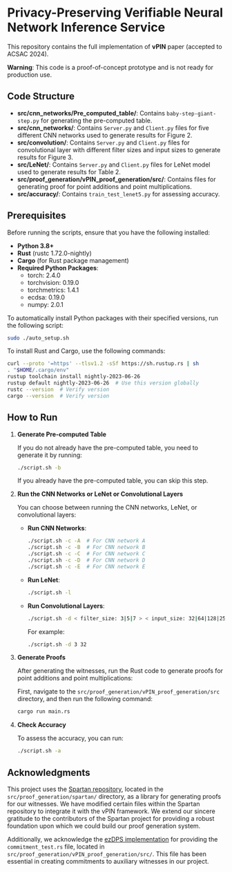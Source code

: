 # Privacy-Preserving Verifiable Neural Network Inference Service

This repository contains the full implementation of **vPIN** paper (accepted to ACSAC 2024).

**Warning**: This code is a proof-of-concept prototype and is not ready for production use.

## Code Structure
- **src/cnn_networks/Pre_computed_table/**: Contains `baby-step-giant-step.py` for generating the pre-computed table.
- **src/cnn_networks/**: Contains `Server.py` and `Client.py` files for five different CNN networks used to generate results for Figure 2.
- **src/convolution/**: Contains `Server.py` and `Client.py` files for convolutional layer with different filter sizes and input sizes to generate results for Figure 3.
- **src/LeNet/**: Contains `Server.py` and `Client.py` files for LeNet model used to generate results for Table 2.
- **src/proof_generation/vPIN_proof_generation/src/**: Contains files for generating proof for point additions and point multiplications.
- **src/accuracy/**: Contains `train_test_lenet5.py` for assessing accuracy.


## Prerequisites

Before running the scripts, ensure that you have the following installed:

- **Python 3.8+**
- **Rust** (rustc 1.72.0-nightly)
- **Cargo** (for Rust package management)
- **Required Python Packages**:
  - torch: 2.4.0
  - torchvision: 0.19.0
  - torchmetrics: 1.4.1
  - ecdsa: 0.19.0
  - numpy: 2.0.1

To automatically install Python packages with their specified versions, run the following script:

```bash
sudo ./auto_setup.sh
```

To install Rust and Cargo, use the following commands:

```bash
curl --proto '=https' --tlsv1.2 -sSf https://sh.rustup.rs | sh
. "$HOME/.cargo/env"
rustup toolchain install nightly-2023-06-26
rustup default nightly-2023-06-26  # Use this version globally
rustc --version  # Verify version
cargo --version  # Verify version
```

## How to Run

1. **Generate Pre-computed Table**

   If you do not already have the pre-computed table, you need to generate it by running:

   ```bash
   ./script.sh -b
   ```

   If you already have the pre-computed table, you can skip this step.

2. **Run the CNN Networks or LeNet or Convolutional Layers**

   You can choose between running the CNN networks, LeNet, or convolutional layers:

   - **Run CNN Networks**:
     ```bash
     ./script.sh -c -A  # For CNN network A
     ./script.sh -c -B  # For CNN network B
     ./script.sh -c -C  # For CNN network C
     ./script.sh -c -D  # For CNN network D
     ./script.sh -c -E  # For CNN network E
     ```

   - **Run LeNet**:
     ```bash
     ./script.sh -l
     ```

   - **Run Convolutional Layers**:
     ```bash
     ./script.sh -d < filter_size: 3|5|7 > < input_size: 32|64|128|256 >
     ```

     For example:
     ```bash
     ./script.sh -d 3 32
     ```

3. **Generate Proofs**

   After generating the witnesses, run the Rust code to generate proofs for point additions and point multiplications:

   First, navigate to the `src/proof_generation/vPIN_proof_generation/src` directory, and then run the following command:

   ```bash
   cargo run main.rs
   ```

4. **Check Accuracy**

   To assess the accuracy, you can run:

   ```bash
   ./script.sh -a
   ```

## Acknowledgments

This project uses the [Spartan repository](https://github.com/microsoft/Spartan), located in the `src/proof_generation/spartan/` directory, as a library for generating proofs for our witnesses. We have modified certain files within the Spartan repository to integrate it with the vPIN framework. We extend our sincere gratitude to the contributors of the Spartan project for providing a robust foundation upon which we could build our proof generation system.

Additionally, we acknowledge the [ezDPS implementation](https://github.com/vt-asaplab/ezDPS) for providing the `commitment_test.rs` file, located in `src/proof_generation/vPIN_proof_generation/src/`. This file has been essential in creating commitments to auxiliary witnesses in our project.

